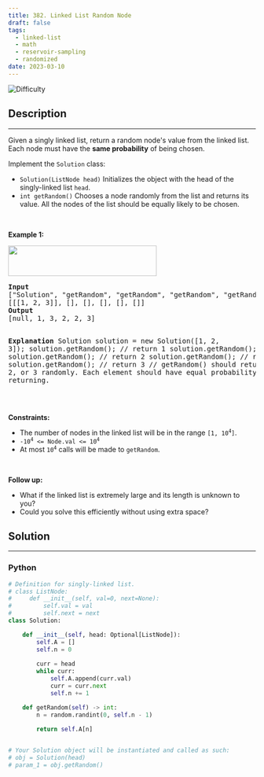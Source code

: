 ```yaml
---
title: 382. Linked List Random Node
draft: false
tags: 
  - linked-list
  - math
  - reservoir-sampling
  - randomized
date: 2023-03-10
---
```


![Difficulty](https://img.shields.io/badge/Difficulty-Medium-blue.svg)

## Description

---
<p>Given a singly linked list, return a random node&#39;s value from the linked list. Each node must have the <strong>same probability</strong> of being chosen.</p>

<p>Implement the <code>Solution</code> class:</p>

<ul>
	<li><code>Solution(ListNode head)</code> Initializes the object with the head of the singly-linked list <code>head</code>.</li>
	<li><code>int getRandom()</code> Chooses a node randomly from the list and returns its value. All the nodes of the list should be equally likely to be chosen.</li>
</ul>

<p>&nbsp;</p>
<p><strong class="example">Example 1:</strong></p>
<img alt="" src="https://assets.leetcode.com/uploads/2021/03/16/getrand-linked-list.jpg" style="width: 302px; height: 62px;" />
<pre>
<strong>Input</strong>
[&quot;Solution&quot;, &quot;getRandom&quot;, &quot;getRandom&quot;, &quot;getRandom&quot;, &quot;getRandom&quot;, &quot;getRandom&quot;]
[[[1, 2, 3]], [], [], [], [], []]
<strong>Output</strong>
[null, 1, 3, 2, 2, 3]

<strong>Explanation</strong>
Solution solution = new Solution([1, 2, 3]);
solution.getRandom(); // return 1
solution.getRandom(); // return 3
solution.getRandom(); // return 2
solution.getRandom(); // return 2
solution.getRandom(); // return 3
// getRandom() should return either 1, 2, or 3 randomly. Each element should have equal probability of returning.
</pre>

<p>&nbsp;</p>
<p><strong>Constraints:</strong></p>

<ul>
	<li>The number of nodes in the linked list will be in the range <code>[1, 10<sup>4</sup>]</code>.</li>
	<li><code>-10<sup>4</sup> &lt;= Node.val &lt;= 10<sup>4</sup></code></li>
	<li>At most <code>10<sup>4</sup></code> calls will be made to <code>getRandom</code>.</li>
</ul>

<p>&nbsp;</p>
<p><strong>Follow up:</strong></p>

<ul>
	<li>What if the linked list is extremely large and its length is unknown to you?</li>
	<li>Could you solve this efficiently without using extra space?</li>
</ul>


## Solution

---
### Python
``` py title='linked-list-random-node'
# Definition for singly-linked list.
# class ListNode:
#     def __init__(self, val=0, next=None):
#         self.val = val
#         self.next = next
class Solution:

    def __init__(self, head: Optional[ListNode]):
        self.A = []
        self.n = 0
        
        curr = head
        while curr:
            self.A.append(curr.val)
            curr = curr.next
            self.n += 1

    def getRandom(self) -> int:
        n = random.randint(0, self.n - 1)
        
        return self.A[n]


# Your Solution object will be instantiated and called as such:
# obj = Solution(head)
# param_1 = obj.getRandom()

```

